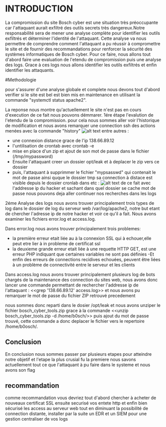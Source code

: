 # INTRODUCTION
 
La compromission du site Bosch cyber est une situation très préoccupante car l'attaquant 
aurait exfiltré des outils secrets très dangereux.Notre responsabilité sera de mener
une analyse complète pour identifier les outils exfiltrés et déterminer l'identité 
de l'attaquant. Cette analyse va nous permettre de comprendre comment l'attaquant 
a pu réussir à compromettre le site et de fournir des recommandations pour 
renforcer la sécurité des systèmes informatiques de Bosch cyber. Pour ce faire, nous allons tout 
d'abord faire une evaluation de l'etendu de compromission puis une analyse des logs.
Grace à ces logs nous allons identifier les outils exfiltrés et  enfin identifier 
les attaquants.


#Methodologie 

pour s'assurer d'une analyse globale et complete nous devons tout d'abord verifier
si le site est bel est bien mis en maintenance en utilisant la commande "systemctl status apache2".

La reponse nous montre qu'actuellement le site n'est pas en cours d'execution de ce fait nous pouvons
démmarer. 
1ére étape l'evalution de l'etendu de la compromission.
pour cela nous sommes aller voir l'historique de modification et nous avons remarquer une connection ssh 
des actions menées avec la commande "history"
![alt text](https://github.com/Arsenef-official/FORENSIC_TP_FOTSA_MICHEE/blob/master/TP03/img/Capture%20d'%C3%A9cran_20230215_154231.png "Logo Title Text 1")
entre autres :
- une connexion distance grace de l'ip 138.66.89.12
- l'untilisation de crontab avec crontab -e 
- mise en place d'un zip et ajout de son mot de passe dans le fichier (/tmp/mypassword)  
- Ensuite l'attaquant creer un dossier opt/leak et à deplacer le zip vers ce dossier 
- puis, l'attaquant à supprimmer le fichier "mypsasswd" qui contenait le mot de passe ainsi quque le dossier tmp
sa connection à distace est visible depuis le dossier cronlab dans etc :
![alt text]( https://github.com/Arsenef-official/FORENSIC_TP_FOTSA_MICHEE/blob/master/TP03/img/Capture%20d'%C3%A9cran_20230215_154639.png "Logo Title Text 1")
de ce fait avec l'addresse ip du hacker et sachant dans quel dossier se cache mot de passe nous pouvons deja aller continuer nos recherches dans les logs
  
2éme Analyse des logs 
nous avons trouver principalement trois types de log dans le dossier de log du serveur web /var/log/apache2, notre but etant de chercher l'adresse ip de notre hacker et voir ce qu'il a fait.
Nous avons examiner les fichiers error.log et access.log. 

Dans error.log nous avons trouver principalement trois problemes:
- la première erreur etait liée au à la connexion SSL qui à echouer,elle peut etre lier à in probleme de certificat ssl  
- la deuxieme grande erreur etait liée à une requette HTTP GET, est une erreur PHP indiquant que certaines variables ne sont pas définies 
-Et enfin des erreurs de connections recidives echouées, peuvent être liées à un problème de connectivité entre le serveur et les clients

Dans access.log nous avons trouver principalement plusieurs log de bots chargés de la maintenance des connection du sites web, nous avons donc lancer une commande permettant de rechercher l'addresse ip de l'attaquant : <<grep '138.66.89.12' access.log>>
et nous avons pu remarquer le mot de passe du fichier ZIP retrouvé precedement 

nous sommes donc reparti dans le dosier /opt/leak et nous avons unziper le fichier bosch_cyber_tools.zip grace à la commande <<unzip bosch_cyber_tools.zip -d /home/b0sch/>> puis ajout du mot de passe trouvé, cette commande a donc deplacer le fichier vers le repertoire /home/b0osch/.

## Conclusion 
En conclusion nous sommes passer par plusieurs etapes pour atteindre notre objetif et l'etape la plus crusial fu la premiere nous savons actuellement tout ce que l'attaquant à pu faire dans le systeme et nous avons son flag 
## recommandation 
comme recommandation vous devriez tout d'abord chercher à acheter de nouveaux certificat SSL ensuite securisé vos entete http et enfin bien sécurisé les access au serveur web tout en diminuant la possibilité de connection distante, installer par la suite un EDR et un SIEM pour une gestion centraliser de vos logs 


